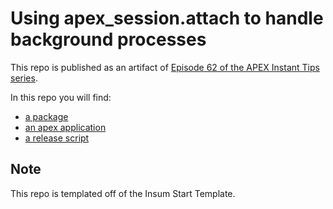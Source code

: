 
# Using apex_session.attach to handle background processes

This repo is published as an artifact of [Episode 62 of the APEX Instant Tips series](https://www.youtube.com/watch?v=5mBNwYGU5Jk).

In this repo you will find:
- [a package](packages/ait62_utils.pks)
- [an apex application](apex/f220.sql)
- [a release script](release/_release.sql)

## Note
This repo is templated off of the Insum Start Template.